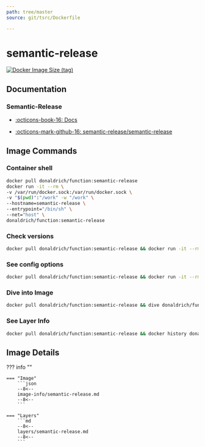 ```yaml
---
path: tree/master
source: git/tsrc/Dockerfile

---
```


# semantic-release

[![Docker Image Size (tag)](https://img.shields.io/docker/image-size/donaldrich/function/semantic-release?color=blue&label=donaldrich/function:semantic-release&logo=docker&style=flat-square)](https://hub.docker.com/r/donaldrich/function/semantic-release)

## Documentation

### Semantic-Release

- [:octicons-book-16: Docs](https://semantic-release.gitbook.io/semantic-release)

- [:octicons-mark-github-16: semantic-release/semantic-release](https://github.com/semantic-release/semantic-release)

## Image Commands

### Container shell

```sh
docker pull donaldrich/function:semantic-release
docker run -it --rm \
-v /var/run/docker.sock:/var/run/docker.sock \
-v "$(pwd)":"/work" -w "/work" \
--hostname=semantic-release \
--entrypoint="/bin/sh" \
--net="host" \
donaldrich/function:semantic-release
```

### Check versions

```sh
docker pull donaldrich/function:semantic-release && docker run -it --rm  donaldrich/function:semantic-release validate
```

### See config options

```sh
docker pull donaldrich/function:semantic-release && docker run -it --rm  donaldrich/function:semantic-release help
```

### Dive into Image

```sh
docker pull donaldrich/function:semantic-release && dive donaldrich/function:semantic-release
```

### See Layer Info

```sh
docker pull donaldrich/function:semantic-release && docker history donaldrich/function:semantic-release
```

## Image Details

??? info ""

    === "Image"
        ```json
        --8<--
        image-info/semantic-release.md
        --8<--
        ```

    === "Layers"
        ```md
        --8<--
        layers/semantic-release.md
        --8<--
        ```
